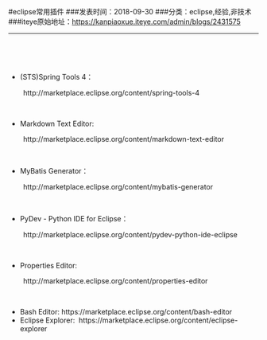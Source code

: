 #eclipse常用插件
###发表时间：2018-09-30
###分类：eclipse,经验,非技术
###iteye原始地址：<a href="https://kanpiaoxue.iteye.com/admin/blogs/2431575" target="_blank">https://kanpiaoxue.iteye.com/admin/blogs/2431575</a>

---

<div class="iteye-blog-content-contain" style="font-size: 14px;"> 
 <p style="font-size: 14px;">&nbsp;</p> 
 <p style="font-size: 14px;">&nbsp;</p> 
 <ul style="font-size: 14px;"> 
  <li>(STS)Spring Tools 4：</li> 
 </ul> 
 <p style="padding-left: 30px;">http://marketplace.eclipse.org/content/spring-tools-4</p> 
 <p style="font-size: 14px;">&nbsp;</p> 
 <ul style="font-size: 14px;"> 
  <li>Markdown Text Editor:</li> 
 </ul> 
 <p style="padding-left: 30px;">http://marketplace.eclipse.org/content/markdown-text-editor</p> 
 <p style="padding-left: 30px;">&nbsp;</p> 
 <ul style="font-size: 14px;"> 
  <li>MyBatis Generator：</li> 
 </ul> 
 <p style="padding-left: 30px;">http://marketplace.eclipse.org/content/mybatis-generator</p> 
 <p style="padding-left: 30px;">&nbsp;</p> 
 <ul style="font-size: 14px;"> 
  <li>PyDev - Python IDE for Eclipse：</li> 
 </ul> 
 <p style="padding-left: 30px;">http://marketplace.eclipse.org/content/pydev-python-ide-eclipse</p> 
 <p style="padding-left: 30px;">&nbsp;</p> 
 <ul style="font-size: 14px;"> 
  <li>Properties Editor:</li> 
 </ul> 
 <p style="padding-left: 30px;">http://marketplace.eclipse.org/content/properties-editor</p> 
 <p style="font-size: 14px;">&nbsp;</p> 
 <ul> 
  <li>Bash Editor: https://marketplace.eclipse.org/content/bash-editor</li> 
  <li>Eclipse Explorer:&nbsp; https://marketplace.eclipse.org/content/eclipse-explorer</li> 
 </ul> 
 <p style="padding-left: 30px;">&nbsp;</p> 
</div>